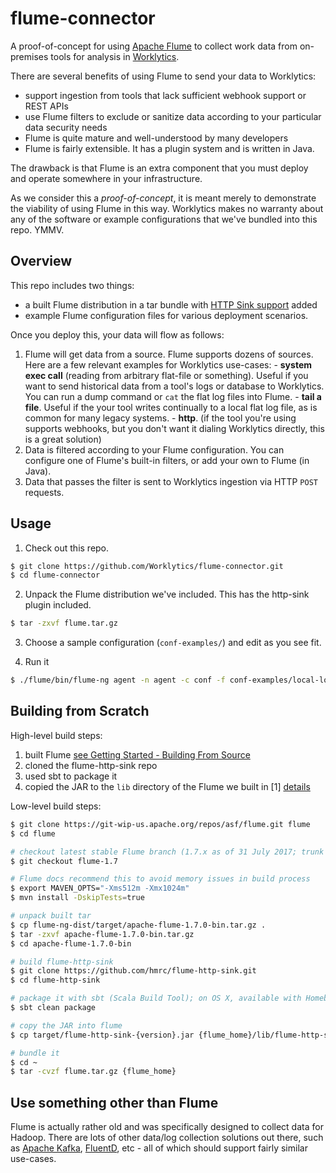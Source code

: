 # flume-connector
A proof-of-concept for using [Apache Flume](https://flume.apache.org/) to collect work data from on-premises tools for analysis in [Worklytics](https://www.worklytics.co).

There are several benefits of using Flume to send your data to Worklytics:
  * support ingestion from tools that lack sufficient webhook support or REST APIs
  * use Flume filters to exclude or sanitize data according to your particular data security needs
  * Flume is quite mature and well-understood by many developers
  * Flume is fairly extensible. It has a plugin system and is written in Java. 

The drawback is that Flume is an extra component that you must deploy and operate somewhere in your infrastructure.

As we consider this a *proof-of-concept*, it is meant merely to demonstrate the viability of using Flume in this way. 
Worklytics makes no warranty about any of the software or example configurations that we've bundled into this repo. YMMV.


## Overview

This repo includes two things:
  * a built Flume distribution in a tar bundle with [HTTP Sink support](https://github.com/hmrc/flume-http-sink) added
  * example Flume configuration files for various deployment scenarios.


Once you deploy this, your data will flow as follows:
  1. Flume will get data from a source. Flume supports dozens of sources. Here are a few relevant examples for Worklytics use-cases:
    - **system exec call** (reading from arbitrary flat-file or something). Useful if you want to send historical data from
      a tool's logs or database to Worklytics. You can run a dump command or `cat` the flat log files into Flume.
    - **tail a file**. Useful if the your tool writes continually to a local flat log file, as is common for many legacy systems.
    - **http**. (if the tool you're using supports webhooks, but you don't want it dialing Worklytics directly, this is a great solution)
  2. Data is filtered according to your Flume configuration. You can configure one of Flume's built-in filters, or
    add your own to Flume (in Java).
  3. Data that passes the filter is sent to Worklytics ingestion via HTTP `POST` requests. 


## Usage

1. Check out this repo.
```bash
$ git clone https://github.com/Worklytics/flume-connector.git
$ cd flume-connector
```

2. Unpack the Flume distribution we've included. This has the http-sink plugin included.

```bash
$ tar -zxvf flume.tar.gz
```

3. Choose a sample configuration (`conf-examples/`) and edit as you see fit.

4. Run it

```bash
$ ./flume/bin/flume-ng agent -n agent -c conf -f conf-examples/local-log-file-conf.properties 
```



## Building from Scratch

High-level build steps:
  1. built Flume [see Getting Started - Building From Source](https://cwiki.apache.org/confluence/display/FLUME/Getting+Started)
  2. cloned the flume-http-sink repo
  3. used sbt to package it
  4. copied the JAR to the `lib` directory of the Flume we built in [1] [details](https://github.com/hmrc/flume-http-sink#installation)

Low-level build steps:
```bash
$ git clone https://git-wip-us.apache.org/repos/asf/flume.git flume
$ cd flume

# checkout latest stable Flume branch (1.7.x as of 31 July 2017; trunk is 1.8.x)
$ git checkout flume-1.7 

# Flume docs recommend this to avoid memory issues in build process
$ export MAVEN_OPTS="-Xms512m -Xmx1024m"
$ mvn install -DskipTests=true

# unpack built tar
$ cp flume-ng-dist/target/apache-flume-1.7.0-bin.tar.gz .
$ tar -zxvf apache-flume-1.7.0-bin.tar.gz
$ cd apache-flume-1.7.0-bin

# build flume-http-sink
$ git clone https://github.com/hmrc/flume-http-sink.git
$ cd flume-http-sink

# package it with sbt (Scala Build Tool); on OS X, available with Homebrew: brew install sbt
$ sbt clean package

# copy the JAR into flume
$ cp target/flume-http-sink-{version}.jar {flume_home}/lib/flume-http-sink-{version}.jar

# bundle it
$ cd ~
$ tar -cvzf flume.tar.gz {flume_home}
```

## Use something other than Flume

Flume is actually rather old and was specifically designed to collect data for Hadoop.  There are lots of other 
data/log collection solutions out there, such as [Apache Kafka](https://kafka.apache.org/), 
[FluentD](https://www.fluentd.org/), etc - all of which should support fairly similar use-cases. 
